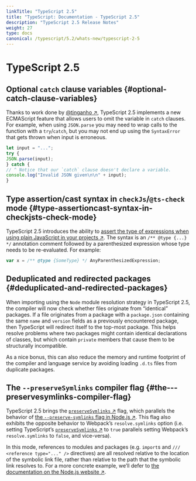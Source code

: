 ```yaml
---
linkTitle: "TypeScript 2.5"
title: "TypeScript: Documentation - TypeScript 2.5"
description: "TypeScript 2.5 Release Notes"
weight: 27
type: docs
canonical: /typescript/5.2/whats-new/typescript-2-5
---
```


# TypeScript 2.5

## Optional `catch` clause variables {#optional-catch-clause-variables}

Thanks to work done by [@tinganho ↗](https://github.com/tinganho), TypeScript 2.5 implements a new ECMAScript feature that allows users to omit the variable in `catch` clauses.
For example, when using `JSON.parse` you may need to wrap calls to the function with a `try`/`catch`, but you may not end up using the `SyntaxError` that gets thrown when input is erroneous.

```ts
let input = "...";
try {
JSON.parse(input);
} catch {
// ^ Notice that our `catch` clause doesn't declare a variable.
console.log("Invalid JSON given\n\n" + input);
}
```

## Type assertion/cast syntax in `checkJs`/`@ts-check` mode {#type-assertioncast-syntax-in-checkjsts-check-mode}

TypeScript 2.5 introduces the ability to [assert the type of expressions when using plain JavaScript in your projects ↗](https://github.com/Microsoft/TypeScript/issues/5158).
The syntax is an `/** @type {...} */` annotation comment followed by a parenthesized expression whose type needs to be re-evaluated.
For example:

```ts
var x = /** @type {SomeType} */ AnyParenthesizedExpression;
```

## Deduplicated and redirected packages {#deduplicated-and-redirected-packages}

When importing using the `Node` module resolution strategy in TypeScript 2.5, the compiler will now check whether files originate from “identical” packages.
If a file originates from a package with a `package.json` containing the same `name` and `version` fields as a previously encountered package, then TypeScript will redirect itself to the top-most package.
This helps resolve problems where two packages might contain identical declarations of classes, but which contain `private` members that cause them to be structurally incompatible.

As a nice bonus, this can also reduce the memory and runtime footprint of the compiler and language service by avoiding loading `.d.ts` files from duplicate packages.

## The `--preserveSymlinks` compiler flag {#the---preservesymlinks-compiler-flag}

TypeScript 2.5 brings the [`preserveSymlinks` ↗](https://www.typescriptlang.org/tsconfig.html#preserveSymlinks) flag, which parallels the behavior of [the `--preserve-symlinks` flag in Node.js ↗](https://nodejs.org/api/cli.html#cli_preserve_symlinks).
This flag also exhibits the opposite behavior to Webpack’s `resolve.symlinks` option (i.e. setting TypeScript’s [`preserveSymlinks` ↗](https://www.typescriptlang.org/tsconfig.html#preserveSymlinks) to `true` parallels setting Webpack’s `resolve.symlinks` to `false`, and vice-versa).

In this mode, references to modules and packages (e.g. `import`s and `/// <reference type="..." />` directives) are all resolved relative to the location of the symbolic link file, rather than relative to the path that the symbolic link resolves to.
For a more concrete example, we’ll defer to [the documentation on the Node.js website ↗](https://nodejs.org/api/cli.html#cli_preserve_symlinks).

